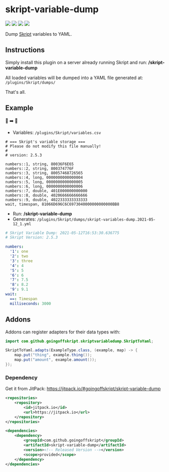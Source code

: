 # skript-variable-dump

[![](https://jitpack.io/v/goingoffskript/skript-variable-dump.svg)](https://jitpack.io/#goingoffskript/skript-variable-dump "Get maven artifacts on JitPack")
[![](https://img.shields.io/badge/License-MIT-blue)](./LICENSE "Project license: MIT")
[![](https://img.shields.io/badge/Java-8-orange)](# "This project targets Java 8")
[![](https://img.shields.io/badge/View-Javadocs-%234D7A97)](https://javadoc.jitpack.io/com/github/goingoffskript/skript-variable-dump/latest/javadoc/ "View javadocs")

Dump [Skript](https://github.com/SkriptLang/Skript/) variables to YAML.

## Instructions

Simply install this plugin on a server already running Skript and run:
**/skript-variable-dump**

All loaded variables will be dumped into a YAML file generated at:
`/plugins/Skript/dumps/`

That's all.

## Example

📜 ➡️ 📑

- Variables: `/plugins/Skript/variables.csv`

```csv
# === Skript's variable storage ===
# Please do not modify this file manually!
#
# version: 2.5.3

numbers::1, string, 80036F6E65
numbers::2, string, 800374776F
numbers::3, string, 80057468726565
numbers::4, long, 0000000000000004
numbers::5, long, 0000000000000005
numbers::6, long, 0000000000000006
numbers::7, double, 401E000000000000
numbers::8, double, 4020666666666666
numbers::9, double, 4022333333333333
wait, timespan, 81066D696C6C6973040000000000000BB8
```

- Run: **/skript-variable-dump**
- Generates: `/plugins/Skript/dumps/skript-variables-dump.2021-05-12_1.yml`

```yaml
# Skript Variable Dump: 2021-05-12T16:53:30.636775
# Skript Version: 2.5.3

numbers:
  '1': one
  '2': two
  '3': three
  '4': 4
  '5': 5
  '6': 6
  '7': 7.5
  '8': 8.2
  '9': 9.1
wait:
  ==: Timespan
  milliseconds: 3000
```

## Addons

Addons can register adapters for their data types with:

```java
import com.github.goingoffskript.skriptvariabledump.SkriptToYaml;

SkriptToYaml.adapts(ExampleType.class, (example, map) -> {
    map.put("thing", example.thing());
    map.put("amount", example.amount());
});
```

### Dependency

Get it from JitPack: https://jitpack.io/#goingoffskript/skript-variable-dump

```xml
<repositories>
    <repository>
        <id>jitpack.io</id>
        <url>https://jitpack.io</url>
    </repository>
</repositories>

<dependencies>
    <dependency>
        <groupId>com.github.goingoffskript</groupId>
        <artifactId>skript-variable-dump</artifactId>
        <version><!-- Released Version --></version>
        <scope>provided</scope>
    </dependency>
</dependencies>
```

